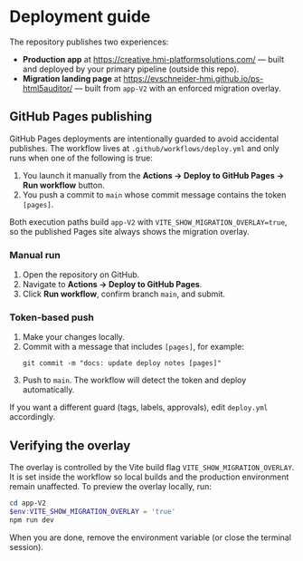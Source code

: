 # Deployment guide

The repository publishes two experiences:

- **Production app** at <https://creative.hmi-platformsolutions.com/> — built and deployed by your primary pipeline (outside this repo).
- **Migration landing page** at <https://evschneider-hmi.github.io/ps-html5auditor/> — built from `app-V2` with an enforced migration overlay.

## GitHub Pages publishing

GitHub Pages deployments are intentionally guarded to avoid accidental publishes. The workflow lives at `.github/workflows/deploy.yml` and only runs when one of the following is true:

1. You launch it manually from the **Actions → Deploy to GitHub Pages → Run workflow** button.
2. You push a commit to `main` whose commit message contains the token `[pages]`.

Both execution paths build `app-V2` with `VITE_SHOW_MIGRATION_OVERLAY=true`, so the published Pages site always shows the migration overlay.

### Manual run

1. Open the repository on GitHub.
2. Navigate to **Actions → Deploy to GitHub Pages**.
3. Click **Run workflow**, confirm branch `main`, and submit.

### Token-based push

1. Make your changes locally.
2. Commit with a message that includes `[pages]`, for example:
   ```
   git commit -m "docs: update deploy notes [pages]"
   ```
3. Push to `main`. The workflow will detect the token and deploy automatically.

If you want a different guard (tags, labels, approvals), edit `deploy.yml` accordingly.

## Verifying the overlay

The overlay is controlled by the Vite build flag `VITE_SHOW_MIGRATION_OVERLAY`. It is set inside the workflow so local builds and the production environment remain unaffected. To preview the overlay locally, run:

```powershell
cd app-V2
$env:VITE_SHOW_MIGRATION_OVERLAY = 'true'
npm run dev
```

When you are done, remove the environment variable (or close the terminal session).
